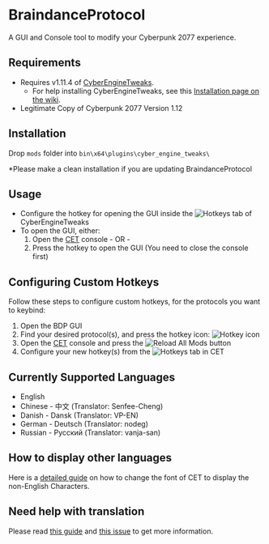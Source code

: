 # BraindanceProtocol

A GUI and Console tool to modify your Cyberpunk 2077 experience.

## Requirements

- Requires v1.11.4 of [CyberEngineTweaks](https://github.com/yamashi/CyberEngineTweaks/releases/tag/v1.11.4).
  - For help installing CyberEngineTweaks, see this [Installation page on the wiki](https://wiki.cybermods.net/cyber-engine-tweaks/getting-started/installing).
- Legitimate Copy of Cyberpunk 2077 Version 1.12

## Installation

Drop `mods` folder into `bin\x64\plugins\cyber_engine_tweaks\`

*Please make a clean installation if you are updating BraindanceProtocol

## Usage

- Configure the hotkey for opening the GUI inside the ![Hotkeys](https://i.imgur.com/CunXqfq.png) tab of CyberEngineTweaks
- To open the GUI, either:
	1. Open the [CET](https://github.com/yamashi/CyberEngineTweaks) console - OR -
	2. Press the hotkey to open the GUI (You need to close the console first)



	
## Configuring Custom Hotkeys

Follow these steps to configure custom hotkeys, for the protocols you want to keybind:

 1. Open the BDP GUI 
 2. Find your desired protocol(s), and press the hotkey icon: ![Hotkey icon](https://i.imgur.com/AfPZJbj.png)
 3. Open the [CET](https://github.com/yamashi/CyberEngineTweaks) console and press the ![Reload All Mods](https://i.imgur.com/WGNgDiE.png) button
 4. Configure your new hotkey(s) from the ![Hotkeys](https://i.imgur.com/CunXqfq.png) tab in CET

 

## Currently Supported Languages

- English
- Chinese - 中文 (Translator: Senfee-Cheng)
- Danish - Dansk (Translator: VP-EN)
- German - Deutsch (Translator: nodeg)
- Russian - Русский (Translator: vanja-san)

## How to display other languages
Here is a [detailed guide](https://wiki.cybermods.net/cyber-engine-tweaks/getting-started/configuration/change-font-and-font-size#how-to-display-non-english-characters) on how to change the font of CET to display the non-English Characters. 

## Need help with translation

Please read [this guide](https://github.com/WolvenKit/BraindanceProtocol/blob/main/mods/braindance_protocol/lang/README.md) and [this issue](https://github.com/WolvenKit/BraindanceProtocol/issues/53) to get more information.
